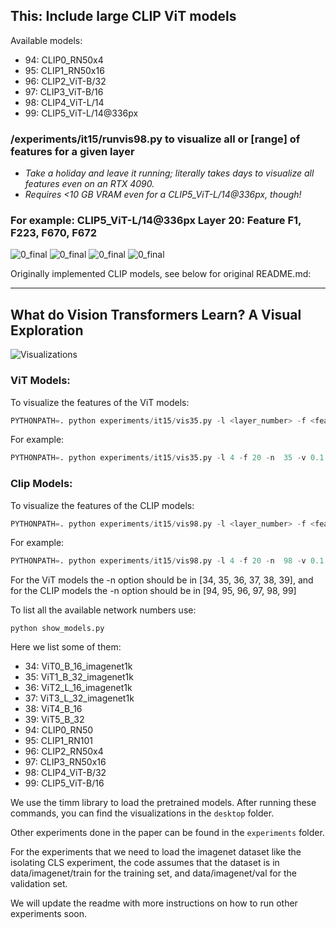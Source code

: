 ## This: Include large CLIP ViT models

Available models:

- 94:     CLIP0_RN50x4
- 95:     CLIP1_RN50x16
- 96:     CLIP2_ViT-B/32
- 97:     CLIP3_ViT-B/16
- 98:     CLIP4_ViT-L/14
- 99:     CLIP5_ViT-L/14@336px

### /experiments/it15/runvis98.py to visualize all or [range] of features for a given layer
- *Take a holiday and leave it running; literally takes days to visualize all features even on an RTX 4090.*
- *Requires <10 GB VRAM even for a CLIP5_ViT-L/14@336px, though!*

### For example: CLIP5_ViT-L/14@336px Layer 20: Feature F1, F223, F670, F672

![0_final](https://github.com/zer0int/vit-visualization/assets/132047210/d3a3637f-9f68-4289-9abd-ace2c31f13e8) ![0_final](https://github.com/zer0int/vit-visualization/assets/132047210/9f994ef5-bca6-406e-bf10-818b2ca11180) ![0_final](https://github.com/zer0int/vit-visualization/assets/132047210/cb00c414-17b7-4496-810c-5e0bfa92403e) 
![0_final](https://github.com/zer0int/vit-visualization/assets/132047210/43b87df4-705d-4545-a63a-32f82909e6f5)


Originally implemented CLIP models, see below for original README.md:

--------------

## What do Vision Transformers Learn? A Visual Exploration

![Visualizations](readme_images/1.png)


### ViT Models:

To visualize the features of the ViT models:

```python
PYTHONPATH=. python experiments/it15/vis35.py -l <layer_number> -f <feature_number> -n  <network_number> -v <tv_coefficient>
```

For example: 

```python
PYTHONPATH=. python experiments/it15/vis35.py -l 4 -f 20 -n  35 -v 0.1
```

### Clip Models:   
To visualize the features of the CLIP models:

```python
PYTHONPATH=. python experiments/it15/vis98.py -l <layer_number> -f <feature_number> -n  <network_number> -v <tv_coefficient>
```

For example: 

```python
PYTHONPATH=. python experiments/it15/vis98.py -l 4 -f 20 -n  98 -v 0.1
```




For the ViT models the -n option should be in [34, 35, 36, 37, 38, 39], 
and for the CLIP models the -n option should be in [94, 95, 96, 97, 98, 99]

To list all the available network numbers use:
```python3
python show_models.py
```

Here we list some of them:

- 34:     ViT0_B_16_imagenet1k
- 35:     ViT1_B_32_imagenet1k
- 36:     ViT2_L_16_imagenet1k
- 37:     ViT3_L_32_imagenet1k
- 38:     ViT4_B_16
- 39:     ViT5_B_32
- 94:     CLIP0_RN50
- 95:     CLIP1_RN101
- 96:     CLIP2_RN50x4
- 97:     CLIP3_RN50x16
- 98:     CLIP4_ViT-B/32
- 99:     CLIP5_ViT-B/16

We use the timm library to load the pretrained models.
After running these commands, you can find the visualizations in the `desktop` folder.


Other experiments done in the paper can be found in the `experiments` folder.

For the experiments that we need to load the imagenet dataset like the isolating CLS experiment, the code 
assumes that the dataset is in data/imagenet/train for the training set, and data/imagenet/val for the validation set.

We will update the readme with more instructions on how to run other experiments soon.
